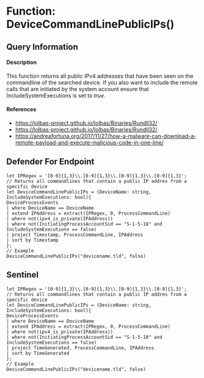 # Function: DeviceCommandLinePublicIPs()

## Query Information

#### Description
This function returns all public IPv4 addresses that have been seen on the commandline of the searched device. If you also want to include the remote calls that are initiated by the system account ensure that IncludeSystemExecutions is set to *true*.

#### References
- https://lolbas-project.github.io/lolbas/Binaries/Rundll32/
- https://lolbas-project.github.io/lolbas/Binaries/Rundll32/
- https://andreafortuna.org/2017/11/27/how-a-malware-can-download-a-remote-payload-and-execute-malicious-code-in-one-line/

## Defender For Endpoint
```
let IPRegex = '[0-9]{1,3}\\.[0-9]{1,3}\\.[0-9]{1,3}\\.[0-9]{1,3}';
// Returns all commandlines that contain a public IP addres from a specific device
let DeviceCommandLinePublicIPs = (DeviceName: string, IncludeSystemExecutions: bool){
DeviceProcessEvents
| where DeviceName == DeviceName
| extend IPAddress = extract(IPRegex, 0, ProcessCommandLine)
| where not(ipv4_is_private(IPAddress))
| where not(InitiatingProcessAccountSid == "S-1-5-18" and IncludeSystemExecutions == false)
| project Timestamp, ProcessCommandLine, IPAddress
| sort by Timestamp
};
// Example
DeviceCommandLinePublicIPs("devicename.tld", false)
```
## Sentinel
```
let IPRegex = '[0-9]{1,3}\\.[0-9]{1,3}\\.[0-9]{1,3}\\.[0-9]{1,3}';
// Returns all commandlines that contain a public IP addres from a specific device
let DeviceCommandLinePublicIPs = (DeviceName: string, IncludeSystemExecutions: bool){
DeviceProcessEvents
| where DeviceName == DeviceName
| extend IPAddress = extract(IPRegex, 0, ProcessCommandLine)
| where not(ipv4_is_private(IPAddress))
| where not(InitiatingProcessAccountSid == "S-1-5-18" and IncludeSystemExecutions == false)
| project TimeGenerated, ProcessCommandLine, IPAddress
| sort by TimeGenerated
};
// Example
DeviceCommandLinePublicIPs("devicename.tld", false)
```